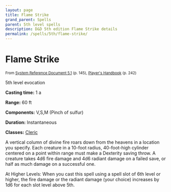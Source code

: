 ```yaml
---
layout: page
title: Flame Strike
grand_parent: Spells
parent: 5th level spells 
description: D&D 5th edition Flame Strike details
permalink: /spells/5th/flame-strike/
---
```


# Flame Strike

<small>From <a target="_blank" href="https://media.wizards.com/2016/downloads/DND/SRD-OGL_V5.1.pdf">System Reference Document 5.1</a> (p. 145), <a target="_blank" href="https://dnd.wizards.com/products/tabletop-games/rpg-products/rpg_playershandbook">Player's Handbook</a> (p. 242)</small>


5th level evocation

**Casting time:** 1 a

**Range:** 60 ft

**Components:** V,S,M (Pinch of sulfur)

**Duration:** Instantaneous

**Classes:** [Cleric](/classes/cleric/)

A vertical column of divine fire roars down from the heavens in a location you specify. Each creature in a 10-foot radius, 40-foot-high cylinder centered on a point within range must make a Dexterity saving throw. A creature takes 4d6 fire damage and 4d6 radiant damage on a failed save, or half as much damage on a successful one.

   At Higher Levels: When you cast this spell using a spell slot of 6th level or higher, the fire damage or the radiant damage (your choice) increases by 1d6 for each slot level above 5th.
